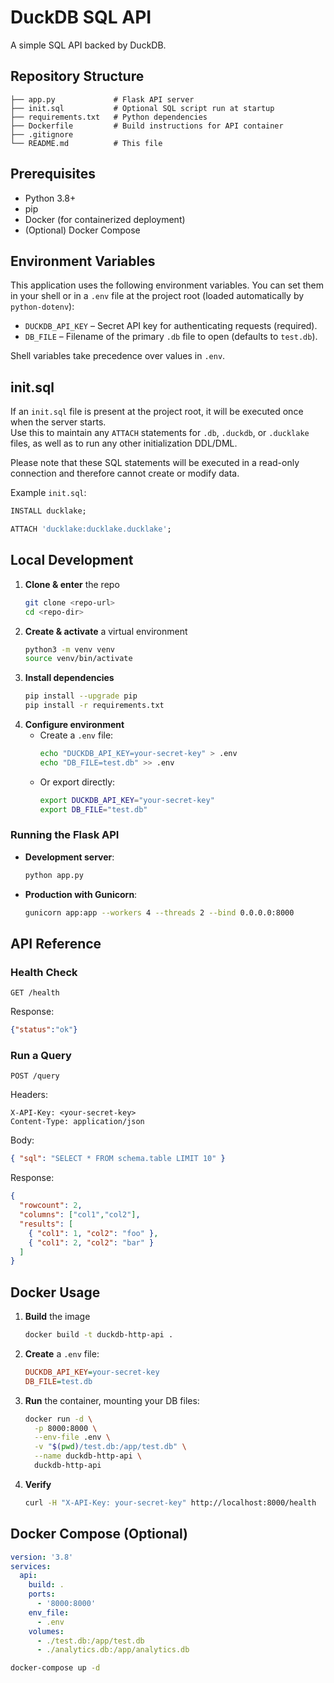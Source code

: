 # DuckDB SQL API

A simple SQL API backed by DuckDB.

## Repository Structure

```
├── app.py             # Flask API server
├── init.sql           # Optional SQL script run at startup
├── requirements.txt   # Python dependencies
├── Dockerfile         # Build instructions for API container
├── .gitignore
└── README.md          # This file
```

## Prerequisites

- Python 3.8+  
- pip  
- Docker (for containerized deployment)  
- (Optional) Docker Compose  

## Environment Variables

This application uses the following environment variables. You can set them in your shell or in a `.env` file at the project root (loaded automatically by `python-dotenv`):

- `DUCKDB_API_KEY` – Secret API key for authenticating requests (required).  
- `DB_FILE` – Filename of the primary `.db` file to open (defaults to `test.db`).

Shell variables take precedence over values in `.env`.

## init.sql

If an `init.sql` file is present at the project root, it will be executed once when the server starts.  
Use this to maintain any `ATTACH` statements for `.db`, `.duckdb`, or `.ducklake` files, as well as to run any other initialization DDL/DML.

Please note that these SQL statements will be executed in a read-only connection and therefore cannot create or modify data.

Example `init.sql`:

```sql
INSTALL ducklake;

ATTACH 'ducklake:ducklake.ducklake';
```

## Local Development

1. **Clone & enter** the repo  
   ```bash
   git clone <repo-url>
   cd <repo-dir>
   ```
2. **Create & activate** a virtual environment  
   ```bash
   python3 -m venv venv
   source venv/bin/activate
   ```
3. **Install dependencies**  
   ```bash
   pip install --upgrade pip
   pip install -r requirements.txt
   ```
4. **Configure environment**  
   - Create a `.env` file:  
     ```bash
     echo "DUCKDB_API_KEY=your-secret-key" > .env
     echo "DB_FILE=test.db" >> .env
     ```
   - Or export directly:  
     ```bash
     export DUCKDB_API_KEY="your-secret-key"
     export DB_FILE="test.db"
     ```

### Running the Flask API

- **Development server**:
  ```bash
  python app.py
  ```
- **Production with Gunicorn**:
  ```bash
  gunicorn app:app --workers 4 --threads 2 --bind 0.0.0.0:8000
  ```

## API Reference

### Health Check

```
GET /health
```
Response:
```json
{"status":"ok"}
```

### Run a Query

```
POST /query
```

Headers:
```
X-API-Key: <your-secret-key>
Content-Type: application/json
```

Body:
```json
{ "sql": "SELECT * FROM schema.table LIMIT 10" }
```

Response:
```json
{
  "rowcount": 2,
  "columns": ["col1","col2"],
  "results": [
    { "col1": 1, "col2": "foo" },
    { "col1": 2, "col2": "bar" }
  ]
}
```

## Docker Usage

1. **Build** the image  
   ```bash
   docker build -t duckdb-http-api .
   ```
2. **Create** a `.env` file:
   ```ini
   DUCKDB_API_KEY=your-secret-key
   DB_FILE=test.db
   ```
3. **Run** the container, mounting your DB files:
   ```bash
   docker run -d \
     -p 8000:8000 \
     --env-file .env \
     -v "$(pwd)/test.db:/app/test.db" \
     --name duckdb-http-api \
     duckdb-http-api
   ```
4. **Verify**  
   ```bash
   curl -H "X-API-Key: your-secret-key" http://localhost:8000/health
   ```

## Docker Compose (Optional)

```yaml
version: '3.8'
services:
  api:
    build: .
    ports:
      - '8000:8000'
    env_file:
      - .env
    volumes:
      - ./test.db:/app/test.db
      - ./analytics.db:/app/analytics.db
```

```bash
docker-compose up -d
```